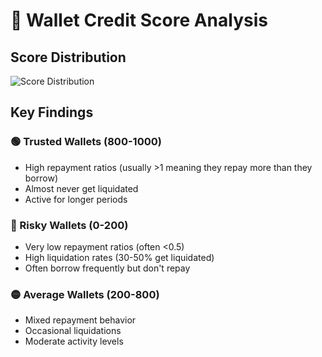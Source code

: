 # 🏦 Wallet Credit Score Analysis

## Score Distribution
![Score Distribution](score_distribution.png)

## Key Findings
### 🟢 Trusted Wallets (800-1000)
- High repayment ratios (usually >1 meaning they repay more than they borrow)
- Almost never get liquidated
- Active for longer periods

### 🔴 Risky Wallets (0-200)
- Very low repayment ratios (often <0.5)
- High liquidation rates (30-50% get liquidated)
- Often borrow frequently but don't repay

### 🟡 Average Wallets (200-800)
- Mixed repayment behavior
- Occasional liquidations
- Moderate activity levels
